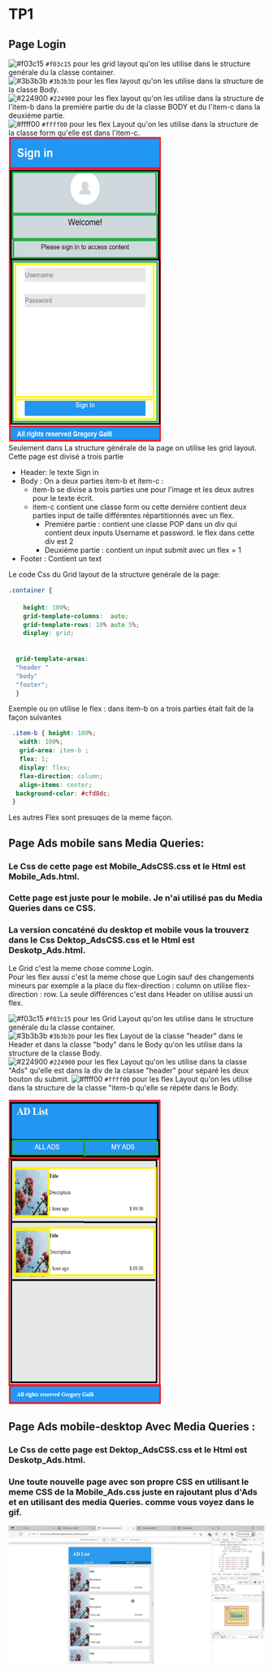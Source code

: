 # TP1

## Page Login

![#f03c15](https://via.placeholder.com/15/f03c15/f03c15.png) `#f03c15` pour les grid layout qu'on les utilise dans le structure genérale du la classe container.  
![#3b3b3b](https://via.placeholder.com/15/3b3b3b/3b3b3b.png) `#3b3b3b` pour les flex layout qu'on les utilise dans la structure de la classe Body.  
![#224900](https://via.placeholder.com/15/224900/224900.png) `#224900` pour les flex layout qu'on les utilise dans la structure de l'item-b dans la premiére partie du de la classe BODY et du l'item-c dans la deuxiéme partie.  
![#ffff00](https://via.placeholder.com/15/ffff00/ffff00.png) `#ffff00` pour les flex Layout qu'on les utilise dans la structure de la classe form qu'elle est dans l'item-c.  
<img src="https://github.com/Master-2-MIAGE-MBDS/web-integration-responsive-design-MatallahMouncif/blob/main/Capture/FLogin.png"  title="Login" width=300px height=600px>  
Seulement dans La structure générale de la page on utilise les grid layout. Cette page est divisé a trois partie 
- Header: le texte Sign in  
- Body : On a deux parties item-b et item-c :
   - item-b se divise a trois parties une pour l'image et les deux autres pour le texte écrit.
   - item-c contient une classe form ou cette derniére contient deux parties input de taille différentes répartitionnés avec un flex. 
        - Premiére partie : contient une classe POP dans un div qui contient deux inputs Username et password. le flex dans cette div est 2
        - Deuxiéme partie : contient un input submit avec un flex = 1
 - Footer : Contient un text


Le code Css du Grid layout de la structure genérale de la page: 
      
```css
.container {
    
    height: 100%;
    grid-template-columns:  auto;
    grid-template-rows: 10% auto 5%;
    display: grid;
  
  
  grid-template-areas:
  "header "
  "body"
  "footer";
  }
  ```
  
 Exemple ou on utilise le flex : dans item-b on a trois parties était fait de la façon suivantes  
 
 ```css
  .item-b { height: 100%;
    width: 100%;
    grid-area: item-b ;
    flex: 1;
    display: flex;
    flex-direction: column;
    align-items: center;
   background-color: #cfd8dc; 
  }
   ```
  Les autres Flex sont presuqes de la meme façon.
    
  ## Page Ads mobile sans Media Queries:  
   ### Le Css de cette page est Mobile_AdsCSS.css et le Html est Mobile_Ads.html. 
   ### Cette page est juste pour le mobile. Je n'ai utilisé pas du Media Queries dans ce CSS. 
   ### La version concaténé du desktop et mobile vous la trouverz dans le Css Dektop_AdsCSS.css et le Html est Deskotp_Ads.html.
   
   Le Grid c'est la meme chose comme Login.   
   Pour les flex aussi c'est la meme chose que Login sauf des changements mineurs par exemple a la place du flex-direction : column on utilise flex-direction : row.
   La seule différences c'est dans Header on utilise aussi un flex.
  
  
 ![#f03c15](https://via.placeholder.com/15/f03c15/f03c15.png) `#f03c15` pour les Grid Layout qu'on les utilise dans le structure genérale du la classe container.  
![#3b3b3b](https://via.placeholder.com/15/3b3b3b/3b3b3b.png) `#3b3b3b` pour les flex Layout  de la classe "header" dans le Header et dans la classe "body" dans le Body qu'on les utilise dans la structure de la classe Body.  
![#224900](https://via.placeholder.com/15/224900/224900.png) `#224900` pour les flex Layout qu'on les utilise dans la classe "Ads" qu'elle est dans la div de la classe "header" pour séparé les deux bouton du submit.
![#ffff00](https://via.placeholder.com/15/ffff00/ffff00.png) `#ffff00` pour les flex Layout qu'on les utilise dans la structure de la classe "item-b qu'elle se répéte dans le Body.



   

<img src="https://github.com/Master-2-MIAGE-MBDS/web-integration-responsive-design-MatallahMouncif/blob/main/Capture/FFMobile_Ads.png"  title="Login" width=300px height=600px>  




   

   
 ## Page Ads mobile-desktop Avec Media Queries : 
   ### Le Css de cette page est Dektop_AdsCSS.css et le Html est Deskotp_Ads.html.   
   ### Une toute nouvelle page avec son propre CSS en utilisant le meme CSS de la Mobile_Ads.css juste en rajoutant plus d'Ads et en utilisant des media Queries. comme    vous voyez dans le gif.  
   
   
![Mobile_To_Desktop](https://github.com/Master-2-MIAGE-MBDS/web-integration-responsive-design-MatallahMouncif/blob/main/Capture/Version_Desktop.html%20and%204%20more%20pages%20-%20Personal%20-%20Microsoft_%20Edge%202022-09-14%2019-49-59.gif)

   
   






 
 
  
  






